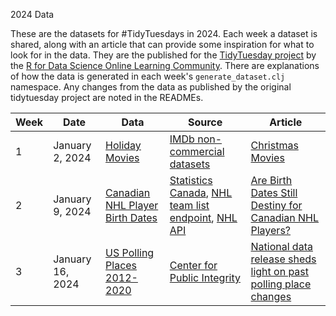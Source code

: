 2024 Data

These are the datasets for #TidyTuesdays in 2024. Each week a dataset is shared, along with an article that can provide some inspiration for what to look for in the data. They are the published for the [TidyTuesday project](https://github.com/rfordatascience/tidytuesday/tree/master) by the [R for Data Science Online Learning Community](https://github.com/rfordatascience). There are explanations of how the data is generated in each week's `generate_dataset.clj` namespace. Any changes from the data as published by the original tidytuesday project are noted in the READMEs.


| Week | Date            | Data | Source | Article |
| ---- | --------------- | ---- | ------ | ------- |
| 1    | January 2, 2024 | [Holiday Movies](week-1/README.md) | [IMDb non-commercial datasets](https://developer.imdb.com/non-commercial-datasets/) | [Christmas Movies](https://networkdatascience.ceu.edu/article/2019-12-16/christmas-movies)
| 2    | January 9, 2024 | [Canadian NHL Player Birth Dates](week-2/readme.md) | [Statistics Canada](https://www150.statcan.gc.ca/t1/tbl1/en/tv.action?pid=1310041501&pickMembers%5B0%5D=3.1&cubeTimeFrame.startYear=1991&cubeTimeFrame.endYear=2022&referencePeriods=19910101%2C20220101), [NHL team list endpoint](https://api.nhle.com/stats/rest/en/team), [NHL API](https://api-web.nhle.com/v1/) | [Are Birth Dates Still Destiny for Canadian NHL Players?](https://jlaw.netlify.app/2023/12/04/are-birth-dates-still-destiny-for-canadian-nhl-players/) |
| 3 | January 16, 2024 | [US Polling Places 2012-2020](week-3/readme.md) | [Center for Public Integrity](https://github.com/PublicI/us-polling-places) | [National data release sheds light on past polling place changes](https://publicintegrity.org/politics/elections/ballotboxbarriers/data-release-sheds-light-on-past-polling-place-changes/) |
